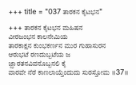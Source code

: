 +++
title = "037 ತಾರಕನ ಕೈಟಭನ"

+++
ತಾರಕನ ಕೈಟಭನ ಮಹಿಷನ  
ವೀರಜಂಭನ ಕಾಲನೇಮಿಯ  
ತಾರಕಾಕ್ಷನ ಕುಂಭಕರ್ಣನ ಮುರ ಗುಹಾಸುರನ  
ಆರುಭಟೆ ರಣದುಬ್ಬಟೆಯ ಜ  
ಜ್ಝಾರತನವಿವನೊಬ್ಬನಲಿ ಕೈ  
ವಾರವೇ ನೆರೆ ಕಾಣಲಾಯ್ತೆಂದುದು ಸುರಸ್ತೋಮ   ॥37॥